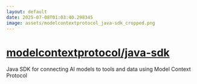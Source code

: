 ```yaml
---
layout: default
date: 2025-07-08T01:03:40.298345
image: assets/modelcontextprotocol_java-sdk_cropped.png
---
```


# [modelcontextprotocol/java-sdk](https://github.com/modelcontextprotocol/java-sdk)

Java SDK for connecting AI models to tools and data using Model Context Protocol
